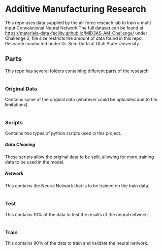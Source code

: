 # Additive Manufacturing Research
This repo uses data supplied by the air force reseach lab to train a multi input Convolutional Neural Network
The full dataset can be found at https://materials-data-facility.github.io/MID3AS-AM-Challenge/ under Challenge 3, file size 
restricts the amount of data found in this repo. Research conducted under Dr. Som Dutta at Utah State University.

## Parts  
This repo has several folders containing different parts of the research
<br>
<br>
### Original Data
Contains some of the original data (whatever could be uploaded due to file limitations).
<br>
<br>
### Scripts
Contains two types of python scripts used in this project.
##### Data Cleaning
These scripts allow the original data to be split, allowing for more training data to be used in the model.
##### Network
This contains the Neural Network that is to be trained on the train data.
<br>
<br>
### Test
This contains 10% of the data to test the results of the neural network.
<br>
<br>
### Train 
This contains 90% of the data to train and validate the neural network.
